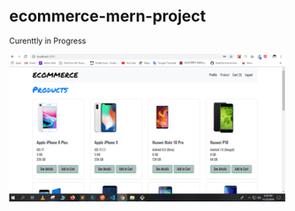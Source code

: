 # ecommerce-mern-project
Curenttly in Progress

<img src="githubImg/img1.png" style="width: 500px;" />

